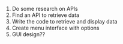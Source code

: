 1. Do some research on APIs
2. Find an API to retrieve data
3. Write the code to retrieve and display data
4. Create menu interface with options 
5. GUI design??